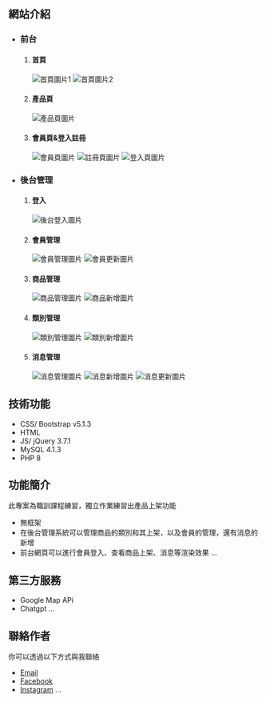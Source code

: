 ## 網站介紹

- ### 前台
  1. #### 首頁
     ![首頁圖片1](images/index1.png)
     ![首頁圖片2](images/index3.PNG)
     
  2. #### 產品頁
     ![產品頁圖片](images/product-index.png)
     
  3. #### 會員頁&登入註冊
     ![會員頁圖片](images/member-index.PNG)
     ![註冊頁圖片](images/re.PNG)
     ![登入頁圖片](images/log.PNG)

- ### 後台管理
  1. #### 登入
     ![後台登入圖片](images/admin-login.PNG)
     
  2. #### 會員管理
     ![會員管理圖片](images/admin-member.PNG)
     ![會員更新圖片](images/admin-member-update.PNG)
     
  3. #### 商品管理
     ![商品管理圖片](images/admin-product.PNG)
     ![商品新增圖片](images/admin-product-add.PNG)
     
  4. #### 類別管理
     ![類別管理圖片](images/admin-type.PNG)
     ![類別新增圖片](images/admin-type-add.PNG)
     
  5. #### 消息管理
     ![消息管理圖片](images/admin-news.PNG)
     ![消息新增圖片](images/admin-news-add.PNG)
     ![消息更新圖片](images/admin-news-update.PNG)

## 技術功能

- CSS/ Bootstrap v5.1.3
- HTML
- JS/ jQuery 3.7.1
- MySQL 4.1.3
- PHP 8

## 功能簡介

此專案為職訓課程練習，獨立作業練習出產品上架功能

- 無框架
- 在後台管理系統可以管理商品的類別和其上架，以及會員的管理，還有消息的新增
- 前台網頁可以進行會員登入、查看商品上架、消息等渲染效果
...

## 第三方服務

- Google Map APi
- Chatgpt
...

## 聯絡作者

你可以透過以下方式與我聯絡

- [Email](zyuen0492@gmail.com)
- [Facebook](https://www.facebook.com/XXXX)
- [Instagram](https://www.instagram.com/XXXX/)
...
